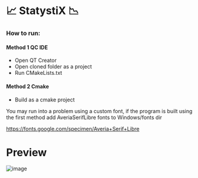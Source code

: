 # :chart_with_upwards_trend: StatystiX :chart_with_downwards_trend: 

### How to run:

#### Method 1 QC IDE
- Open QT Creator
- Open cloned folder as a project
- Run CMakeLists.txt

#### Method 2 Cmake
- Build as a cmake project

You may run into a problem using a custom font, if the program is built using the first method add AveriaSerifLibre fonts to Windows/fonts dir

https://fonts.google.com/specimen/Averia+Serif+Libre

# Preview
![image](https://user-images.githubusercontent.com/92030397/225066741-47f6b028-4961-45a8-91b2-e6b96a069f44.png)
